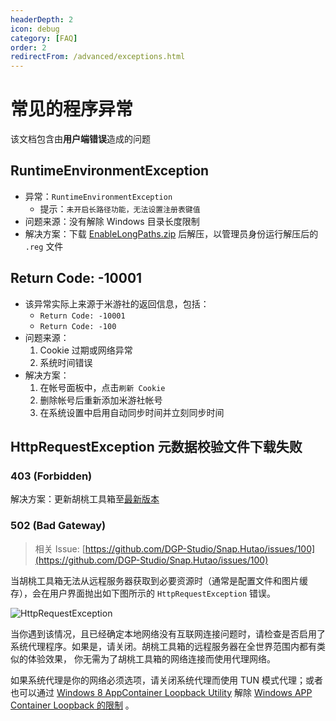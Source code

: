 ```yaml
---
headerDepth: 2
icon: debug
category: [FAQ]
order: 2
redirectFrom: /advanced/exceptions.html
---
```

# 常见的程序异常
该文档包含由**用户端错误**造成的问题

## RuntimeEnvironmentException
- 异常：`RuntimeEnvironmentException`
  - 提示：`未开启长路径功能，无法设置注册表键值`
- 问题来源：没有解除 Windows 目录长度限制
- 解决方案：下载 [EnableLongPaths.zip](https://d.hut.ao/d/tools/EnableLongPaths.zip) 后解压，以管理员身份运行解压后的 `.reg` 文件

## Return Code: -10001
- 该异常实际上来源于米游社的返回信息，包括：
  - `Return Code: -10001`
  - `Return Code: -100`
- 问题来源：
  1. Cookie 过期或网络异常
  2. 系统时间错误
- 解决方案：
  1. 在帐号面板中，点击`刷新 Cookie`
  2. 删除帐号后重新添加米游社帐号
  3. 在系统设置中启用自动同步时间并立刻同步时间

## HttpRequestException 元数据校验文件下载失败
### 403 (Forbidden)
解决方案：更新胡桃工具箱至[最新版本](https://apps.microsoft.com/store/detail/snap-hutao/9PH4NXJ2JN52)

### 502 (Bad Gateway)
> 相关 Issue: [https://github.com/DGP-Studio/Snap.Hutao/issues/100](https://github.com/DGP-Studio/Snap.Hutao/issues/100)

当胡桃工具箱无法从远程服务器获取到必要资源时（通常是配置文件和图片缓存），会在用户界面抛出如下图所示的 `HttpRequestException` 错误。

![HttpRequestException](https://img.alicdn.com/imgextra/i3/1797064093/O1CN01Tb2RUm1g6du5YeNuy_!!1797064093.jpg)

当你遇到该情况，且已经确定本地网络没有互联网连接问题时，请检查是否启用了系统代理程序。如果是，请关闭。胡桃工具箱的远程服务器在全世界范围内都有类似的体验效果，
你无需为了胡桃工具箱的网络连接而使用代理网络。

如果系统代理是你的网络必须选项，请关闭系统代理而使用 TUN 模式代理；或者也可以通过 [Windows 8 AppContainer Loopback Utility](https://www.telerik.com/fiddler/add-ons)
解除 [Windows APP Container Loopback 的限制](https://learn.microsoft.com/zh-CN/windows/iot-core/develop-your-app/loopback) 。